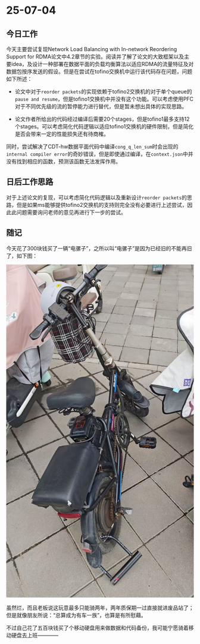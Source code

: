 # 25-07-04

## 今日工作

今天主要尝试复现Network Load Balancing with In-network Reordering Support for RDMA论文中4.2章节的实验。阅读并了解了论文的大致框架以及主要idea，及设计一种部署在数据平面的负载均衡算法以适应RDMA的流量特征及对数据包按序发送的假设。但是在尝试在tofino交换机中运行该代码存在问题，问题如下所述：

- 论文中对于`reorder packets`的实现依赖于tofino2交换机的对于单个queue的`pause and resume`，但是tofino1交换机中并没有这个功能。可以考虑使用PFC对于不同优先级的流的暂停能力进行替代，但是暂未想出具体的实现思路。

- 论文作者所给出的代码经过编译后需要20个stages，但是tofino1最多支持12个stages。可以考虑简化代码逻辑以适应tofino1交换机的硬件限制，但是简化是否会带来一定的性能损失还有待商榷。

同时，尝试解决了CDT-hw数据平面代码中编译`cong_q_len_sum`时会出现的`internal compiler error`的奇妙错误，但是即使通过编译，在`context.json`中并没有找到相应的函数，预测该函数无法发挥作用。

## 日后工作思路

对于上述论文的复现，可以考虑简化代码逻辑以及重新设计`reorder packets`的思路，但是如果ms能够提供tofino2交换机的支持则完全没有必要进行上述尝试，因此此问题需要询问老师的意见再进行下一步的尝试。

## 随记

今天花了300块钱买了一辆“电骡子”，之所以叫“电骡子”是因为已经旧的不能再旧了，如下图：

![坐骑](../assets/screenshots/25-07-04-1.jpg)

虽然烂，而且老板说这玩意最多只能骑两年，两年质保期一过直接就进废品站了；但是就像朋友所说：“总算成为有车一族”，也算是有所慰藉。

不过自己花了五百块钱买了个移动硬盘用来做数据和代码备份，我可能宁愿骑着移动硬盘去上班————



